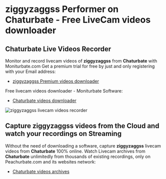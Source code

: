# ziggyzaggss Performer on Chaturbate - Free LiveCam videos downloader

## Chaturbate Live Videos Recorder

Monitor and record livecam videos of **ziggyzaggss** from **Chaturbate** with Moniturbate.com
Get a premium trial for free by just and only registering with your Email address:
* [ziggyzaggss Premium videos downloader](https://moniturbate.com/request-demo-licence-key.html)

Free livecam videos downloader - Moniturbate Software:
* [Chaturbate videos downloader](https://moniturbate.com/moniturbate-download-software.html)

![ziggyzaggss livecam videos recorder](https://peachurnet.com/templates/moniturbate-software.png)


## Capture ziggyzaggss videos from the Cloud and watch your recordings on Streaming

Without the need of downloading a software, capture **ziggyzaggss** livecam videos from **Chaturbate** 100% online.
Watch Livecam archives from **Chaturbate** unlimitedly from thousands of existing recordings, only on Peachurbate.com and its websites network:
* [Chaturbate videos archives](https://peachurnet.com/)
